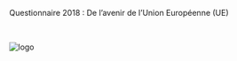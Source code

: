 <!-- French welcome -->
Questionnaire 2018 : De l’avenir de l’Union Européenne (UE)

<br>

![logo](/{{AppPrefix}}/img/doc/site-peu2018-logos.png)

<br>
